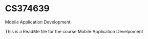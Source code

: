 # CS374639
Mobile Application Development

This is a ReadMe file for the course Mobile Application Develpoment